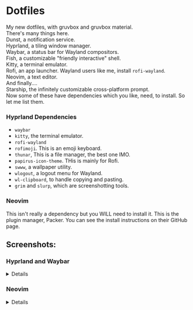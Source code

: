 # Dotfiles
My new dotfiles, with gruvbox and gruvbox material.\
There's many things here.\
Dunst, a notification service.\
Hyprland, a tiling window manager.\
Waybar, a status bar for Wayland compositors.\
Fish, a customizable "friendly interactive" shell.\
Kitty, a terminal emulator.\
Rofi, an app launcher. Wayland users like me, install `rofi-wayland`.\
Neovim, a text editor.\
And finally....\
Starship, the infinitely customizable cross-platform prompt.\
Now some of these have dependencies which you like, need, to install. So let me list them.
### Hyprland Dependencies
- `waybar`
- `kitty`, the terminal emulator.
- `rofi-wayland`
- `rofimoji`. This is an emoji keyboard.
- `thunar`, This is a file manager, the best one IMO.
- `papirus-icon-theme`. THis is mainly for Rofi.
- `swww`, a wallpaper utility.
- `wlogout`, a logout menu for Wayland.
- `wl-clipboard`, to handle copying and pasting.
- `grim` and `slurp`, which are screenshotting tools.
### Neovim
This isn't really a dependency but you WILL need to install it. This is the plugin manager, Packer. You can see the install instructions on their GitHub page.
## Screenshots:
### <summary>Hyprland and Waybar</summary>
<details>

![hyprway](screenshots/hyprland.png)
![hypr](screenshots/hypr.png)

</details>

### Neovim

<details>

![neovim](screenshots/nvim.png)
![nvim](screenshots/neovim.png)
  
</details>
